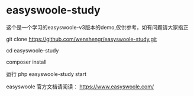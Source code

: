 # easyswoole-study

这个是一个学习的easyswoole-v3版本的demo,仅供参考，如有问题请大家指正

git clone https://github.com/wenshengr/easyswoole-study.git

cd easyswoole-study

composer install

运行 
php easyswoole-study start


easyswoole 官方文档请阅读： https://www.easyswoole.com/
